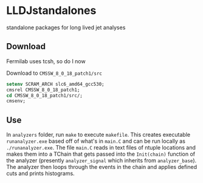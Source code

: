 # LLDJstandalones
standalone packages for long lived jet analyses

## Download
Fermilab uses tcsh, so do I now

Download to `CMSSW_8_0_18_patch1/src`
```tcsh
setenv SCRAM_ARCH slc6_amd64_gcc530;
cmsrel CMSSW_8_0_18_patch1;
cd CMSSW_8_0_18_patch1/src/;
cmsenv;
```

## Use
In `analyzers` folder, run `make` to execute `makefile`. This creates executable `runanalyzer.exe` based off of what's in `main.C` and can be run locally as `./runanalyzer.exe`. The file `main.C` reads in text files of ntuple locations and makes them into a TChain that gets passed into the `Init(chain)` function of the analyzer (presently `analyzer_signal` which inherits from `analyzer_base`). The analyzer then loops through the events in the chain and applies defined cuts and prints histograms.
